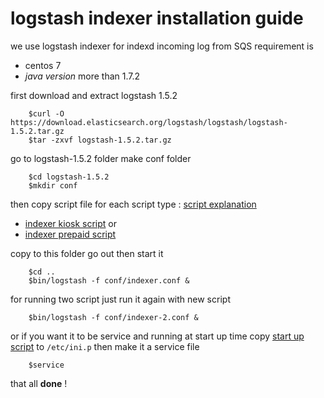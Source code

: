 # logstash  indexer installation guide 
we use logstash indexer  for indexd incoming log from SQS
requirement is
- centos 7
- *java version* more than 1.7.2

first download and  extract  logstash 1.5.2  
```
    $curl -O https://download.elasticsearch.org/logstash/logstash/logstash-1.5.2.tar.gz
    $tar -zxvf logstash-1.5.2.tar.gz
```
go to logstash-1.5.2 folder make  conf folder 
```
    $cd logstash-1.5.2
    $mkdir conf 
```

then  copy script file for each  script type : [script explanation](expland.conf)

- [indexer kiosk script](fil.script)     or 
- [indexer prepaid script](file.script)

copy to this folder go out then start it 
```
    $cd ..
    $bin/logstash -f conf/indexer.conf & 
```
for running two  script  just run it again with new  script
```
    $bin/logstash -f conf/indexer-2.conf &
```
or if you want it to be service and running at start up time copy [start up script](startup.sh) to `/etc/ini.p`
then make it a service  file 
```
    $service 
```

that all **done** ! 